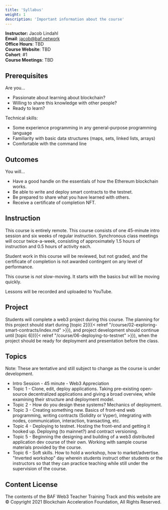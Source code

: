 ```yaml
---
title: 'Syllabus'
weight: 1
description: 'Important information about the course'
---
```


**Instructor:** Jacob Lindahl \
**Email**: <jacob@baf.network> \
**Office Hours**: TBD \
**Course Website**: TBD \
**Cohort**: \#1 \
**Course Meetings**: TBD

## Prerequisites

Are you...

- Passionate about learning about blockchain?
- Willing to share this knowledge with other people?
- Ready to learn?

Technical skills:

- Some experience programming in any general-purpose programming language
- Familiarity with basic data structures (maps, sets, linked lists, arrays)
- Comfortable with the command line

## Outcomes

You will...

- Have a good handle on the essentials of how the Ethereum blockchain works.
- Be able to write and deploy smart contracts to the testnet.
- Be prepared to share what you have learned with others.
- Receive a certificate of completion NFT.

## Instruction

This course is entirely remote. This course consists of one 45-minute intro session and six weeks of regular instruction. Synchronous class meetings will occur twice-a-week, consisting of approximately 1.5 hours of instruction and 0.5 hours of activity each.

Student work in this course will be reviewed, but not graded, and the certificate of completion is not awarded contingent on any level of performance.

This course is _not_ slow-moving. It starts with the basics but will be moving quickly.

Lessons will be recorded and uploaded to YouTube. <!-- TODO: Where will these be uploaded? -->

## Project

Students will complete a web3 project during this course. The planning for this project should start during [topic 2]({{< relref "/course/02-exploring-smart-contracts/index.md" >}}), and project development should continue until [topic 6]({{< relref "/course/06-deploying-to-testnet" >}}), when the project should be ready for deployment and presentation before the class.

## Topics

Note: These are tentative and still subject to change as the course is under development.

- Intro Session - 45 minute - Web3 Appreciation
- Topic 1 - Clone, edit, deploy applications. Taking pre-existing open-source decentralized applications and giving a broad overview, while examining their structure and deployment model.
- Topic 2 - How do you design these systems? Mechanics of deployment.
- Topic 3 - Creating something new. Basics of front-end web programming, writing contracts (Solidity or Vyper), integrating with nodes, communication, interaction, transacting, etc.
- Topic 4 - Deploying to testnet. Hosting the front-end and getting it hooked up. Deploying (to mainnet?) and contract versioning.
- Topic 5 - Beginning the designing and building of a web3 distributed application dev course of their own. Working with sample course materials provided by the course.
- Topic 6 - Soft skills. How to hold a workshop, how to market/advertise. "Inverted workshop" day wherein students instruct other students or the instructors so that they can practice teaching while still under the supervision of the course.

## Content License

The contents of the BAF Web3 Teacher Training Track and this website are &copy; Copyright 2021 Blockchain Acceleration Foundation, All Rights Reserved.

<!-- TODO: Establish content license -->
